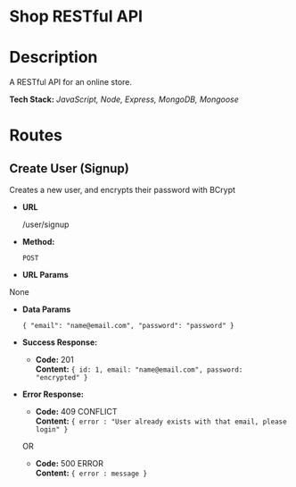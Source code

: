 # Shop RESTful API 

# Description

A RESTful API for an online store.

**Tech Stack:** *JavaScript, Node, Express, MongoDB, Mongoose*

# Routes 

## Create User (Signup)

Creates a new user, and encrypts their password with BCrypt

* **URL**

  /user/signup

* **Method:**

  `POST`
  
*  **URL Params**

 None

* **Data Params**

  `{ "email": "name@email.com", "password": "password" }`

* **Success Response:**

  * **Code:** 201 <br />
    **Content:** `{ id: 1, email: "name@email.com", password: "encrypted" }`
 
* **Error Response:**

  * **Code:** 409 CONFLICT <br />
    **Content:** `{ error : "User already exists with that email, please login" }`

  OR

  * **Code:** 500 ERROR <br />
    **Content:** `{ error : message }`
